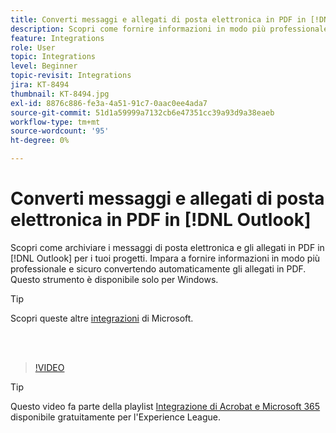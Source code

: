 ```yaml
---
title: Converti messaggi e allegati di posta elettronica in PDF in [!DNL Outlook]
description: Scopri come fornire informazioni in modo più professionale e sicuro all'interno di  [!DNL Outlook]
feature: Integrations
role: User
topic: Integrations
level: Beginner
topic-revisit: Integrations
jira: KT-8494
thumbnail: KT-8494.jpg
exl-id: 8876c886-fe3a-4a51-91c7-0aac0ee4ada7
source-git-commit: 51d1a59999a7132cb6e47351cc39a93d9a38eaeb
workflow-type: tm+mt
source-wordcount: '95'
ht-degree: 0%

---
```


# Converti messaggi e allegati di posta elettronica in PDF in [!DNL Outlook]

Scopri come archiviare i messaggi di posta elettronica e gli allegati in PDF in [!DNL Outlook] per i tuoi progetti. Impara a fornire informazioni in modo più professionale e sicuro convertendo automaticamente gli allegati in PDF. Questo strumento è disponibile solo per Windows.

>[!TIP]
>
>Scopri queste altre [integrazioni](../integrate/integrate-overview.md#microsoft) di Microsoft.

<br> 

>[!VIDEO](https://video.tv.adobe.com/v/336859?quality=12&learn=on&hidetitle=true)

>[!TIP]
>
>Questo video fa parte della playlist [Integrazione di Acrobat e Microsoft 365](https://experienceleague.adobe.com/en/playlists/acrobat-integrate-microsoft-365) disponibile gratuitamente per l&#39;Experience League.
